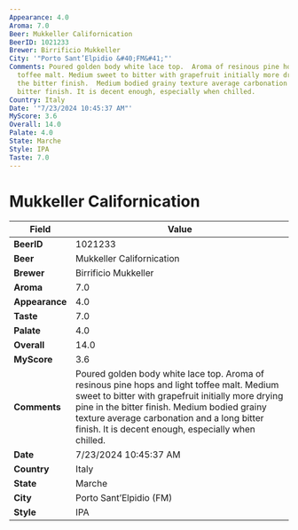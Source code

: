 ```yaml
---
Appearance: 4.0
Aroma: 7.0
Beer: Mukkeller Californication
BeerID: 1021233
Brewer: Birrificio Mukkeller
City: '"Porto Sant’Elpidio &#40;FM&#41;"'
Comments: Poured golden body white lace top.  Aroma of resinous pine hops and light
  toffee malt. Medium sweet to bitter with grapefruit initially more drying pine in
  the bitter finish.  Medium bodied grainy texture average carbonation and a long
  bitter finish. It is decent enough, especially when chilled.
Country: Italy
Date: '"7/23/2024 10:45:37 AM"'
MyScore: 3.6
Overall: 14.0
Palate: 4.0
State: Marche
Style: IPA
Taste: 7.0
---
```


# Mukkeller Californication

| Field         | Value |
|---------------|-------|
| **BeerID** | 1021233 |
| **Beer** | Mukkeller Californication |
| **Brewer** | Birrificio Mukkeller |
| **Aroma** | 7.0 |
| **Appearance** | 4.0 |
| **Taste** | 7.0 |
| **Palate** | 4.0 |
| **Overall** | 14.0 |
| **MyScore** | 3.6 |
| **Comments** | Poured golden body white lace top.  Aroma of resinous pine hops and light toffee malt. Medium sweet to bitter with grapefruit initially more drying pine in the bitter finish.  Medium bodied grainy texture average carbonation and a long bitter finish. It is decent enough, especially when chilled. |
| **Date** | 7/23/2024 10:45:37 AM |
| **Country** | Italy |
| **State** | Marche |
| **City** | Porto Sant’Elpidio &#40;FM&#41; |
| **Style** | IPA |
